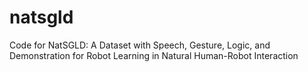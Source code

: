 # natsgld
Code for NatSGLD: A Dataset with Speech, Gesture, Logic, and Demonstration for Robot Learning in Natural Human-Robot Interaction
